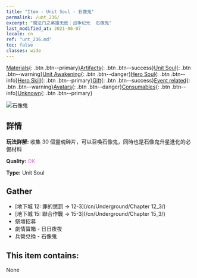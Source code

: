 ```yaml
---
title: "Item - Unit Soul - 石像鬼"
permalink: /unt_236/
excerpt: "魔法门之英雄无敌：战争纪元  石像鬼"
last_modified_at: 2021-06-07
locale: cn
ref: "unt_236.md"
toc: false
classes: wide
---
```

 [Materials](/ItemsCN/){: .btn .btn--primary}[Artifacts](/ItemsCN/Artifacts/){: .btn .btn--success}[Unit Soul](/ItemsCN/UnitSoul/){: .btn .btn--warning}[Unit Awakening](/ItemsCN/UnitAwakening/){: .btn .btn--danger}[Hero Soul](/ItemsCN/HeroSoul/){: .btn .btn--info}[Hero Skill](/ItemsCN/HeroSkill/){: .btn .btn--primary}[Gift](/ItemsCN/Gift/){: .btn .btn--success}[Event related](/ItemsCN/Events/){: .btn .btn--warning}[Avatars](/ItemsCN/Avatars/){: .btn .btn--danger}[Consumables](/ItemsCN/Consumables/){: .btn .btn--info}[Unknown](/ItemsCN/Unknown/){: .btn .btn--primary}

 ![石像鬼](/images/u/ti_shixianggui.jpg)

## 詳情
 **玩法詳解:** 收集 30 個靈魂碎片，可以召喚石像鬼，同時也是石像鬼升星進化的必備材料

 **Quality:** <span style="color: #DA70D6">OK</span>

 **Type:** Unit Soul

## Gather

*    [地下城 12: 罪的懲罰 -> 12-3](/cn/Underground/Chapter 12_3/) 
*    [地下城 15: 聯合作戰 -> 15-3](/cn/Underground/Chapter 15_3/) 
*    祭壇招募 
*    劇情寶箱 - 日日夜夜 
*    兵營兌換 - 石像鬼 

## This item contains:

  None

